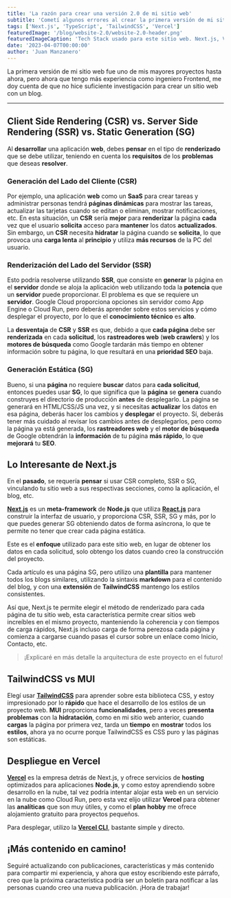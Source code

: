 ```yaml
---
title: 'La razón para crear una versión 2.0 de mi sitio web'
subtitle: 'Cometí algunos errores al crear la primera versión de mi sitio web, aquí compartiré lo que he aprendido.'
tags: ['Next.js', 'TypeScript', 'TailwindCSS', 'Vercel']
featuredImage: '/blog/website-2.0/website-2.0-header.png'
featuredImageCaption: 'Tech Stack usado para este sitio web. Next.js, Vercel, React.js, TypeScript y TailwindCSS'
date: '2023-04-07T00:00:00'
author: 'Juan Manzanero'
---
```


La primera versión de mi sitio web fue uno de mis mayores proyectos hasta ahora, pero ahora que tengo más experiencia como ingeniero Frontend, me doy cuenta de que no hice suficiente investigación para crear un sitio web con un blog.

---

## Client Side Rendering (CSR) vs. Server Side Rendering (SSR) vs. Static Generation (SG)

Al **desarrollar** una aplicación **web**, debes **pensar** en el tipo de **renderizado** que se debe utilizar, teniendo en cuenta los **requisitos** de los **problemas** que deseas **resolver**.

### Generación del Lado del Cliente (CSR)

Por ejemplo, una aplicación **web** como un **SaaS** para crear tareas y administrar personas tendrá **páginas dinámicas** para mostrar las tareas, actualizar las tarjetas cuando se editan o eliminan, mostrar notificaciones, etc. En esta situación, un **CSR** sería **mejor** para **renderizar** la página **cada** vez que el usuario **solicita** acceso para **mantener** los datos **actualizados**. Sin embargo, un **CSR** necesita **hidratar** la página cuando se **solicita**, lo que provoca una **carga lenta** al **principio** y utiliza **más recursos** de la PC del usuario.

### Renderización del Lado del Servidor (SSR)

Esto podría resolverse utilizando **SSR**, que consiste en **generar** la página en el **servidor** donde se aloja la aplicación web utilizando toda la **potencia** que un **servidor** puede proporcionar. El problema es que se requiere un **servidor**. Google Cloud proporciona opciones sin servidor como App Engine o Cloud Run, pero deberás aprender sobre estos servicios y cómo desplegar el
proyecto, por lo que el **conocimiento técnico** es **alto**.

La **desventaja** de **CSR** y **SSR** es que, debido a que **cada página** debe ser **renderizada** en cada **solicitud**, los **rastreadores web** (**web crawlers**) y los **motores de búsqueda** como Google tardarán más tiempo en obtener información sobre tu página, lo que resultará en una **prioridad SEO** baja.

### Generación Estática (SG)

Bueno, si una **página** no requiere **buscar** datos para **cada solicitud**, entonces puedes usar **SG**, lo que significa que la **página** se **genera** cuando construyes el directorio de producción **antes** de desplegarlo. La página se generará en HTML/CSS/JS una vez, y si necesitas **actualizar** los datos en esa página, deberás hacer los cambios y **desplegar** el proyecto. Sí, deberás tener más cuidado al revisar los cambios antes de desplegarlos, pero como la página ya está generada, los **rastreadores web** y el **motor de búsqueda** de Google obtendrán la **información** de tu página **más rápido**, lo que **mejorará** tu **SEO**.

## Lo Interesante de Next.js

En el **pasado**, se requería **pensar** si usar CSR completo, SSR o SG, vinculando tu sitio web a sus respectivas secciones, como la aplicación, el blog, etc.

**[Next.js](https://nextjs.org/)** es un **meta-framework** de **Node.js** que utiliza **[React.js](https://react.dev/)** para construir la interfaz de usuario, y proporciona CSR, SSR, SG y más, por lo que puedes generar SG obteniendo datos de forma asíncrona, lo que te permite no tener que crear cada página estática.

Este es el **enfoque** utilizado para este sitio web, en lugar de obtener los datos en cada solicitud, solo obtengo los datos cuando creo la construcción del proyecto.

Cada artículo es una página SG, pero utilizo una **plantilla** para mantener todos los blogs similares, utilizando la sintaxis **markdown** para el contenido del blog, y con una **extensión** de **TailwindCSS** mantengo los estilos consistentes.

Así que, Next.js te permite elegir el método de renderizado para cada página de tu sitio web, esta característica permite crear sitios web increíbles en el mismo proyecto, manteniendo la coherencia y con tiempos de carga rápidos, Next.js incluso carga de forma perezosa cada página y comienza a cargarse cuando pasas el cursor sobre un enlace como Inicio, Contacto, etc.

> ¡Explicaré en más detalle la arquitectura de este proyecto en el futuro!

## **TailwindCSS vs MUI**

Elegí usar **[TailwindCSS](https://tailwindcss.com/)** para aprender sobre esta biblioteca CSS, y estoy impresionado por lo **rápido** que hace el desarrollo de los estilos de un proyecto web. **MUI** proporciona **funcionalidades**, pero a veces **presenta problemas** con la **hidratación**, como en mi sitio web anterior, cuando **cargas** la página por primera vez, tarda un **tiempo** en **mostrar** todos los **estilos**, ahora ya no ocurre porque TailwindCSS es CSS puro y las páginas son estáticas.

## Despliegue en Vercel

**[Vercel](https://vercel.com/)** es la empresa detrás de Next.js, y ofrece servicios de **hosting** optimizados para aplicaciones **Node.js**, y como estoy aprendiendo sobre desarrollo en la nube, tal vez podría intentar alojar esta web en un servicio en la nube como Cloud Run, pero esta vez elijo utilizar **Vercel** para obtener las **analíticas** que son muy útiles, y como el **plan hobby** me ofrece alojamiento gratuito para proyectos pequeños.

Para desplegar, utilizo la **[Vercel CLI](https://vercel.com/docs/cli)**, bastante simple y directo.

## ¡Más contenido en camino!

Seguiré actualizando con publicaciones, características y más contenido para compartir mi experiencia, y ahora que estoy escribiendo este párrafo, creo que la próxima característica podría ser un boletín para notificar a las personas cuando creo una nueva publicación. ¡Hora de trabajar!
